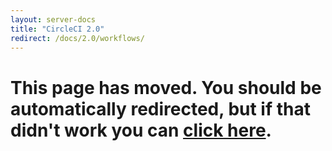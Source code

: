 ```yaml
---
layout: server-docs
title: "CircleCI 2.0"
redirect: /docs/2.0/workflows/
---
```


<h1>This page has moved. You should be automatically redirected, but if that didn't work you can <a href="/docs/2.0/workflows/">click here</a>.</h1> 